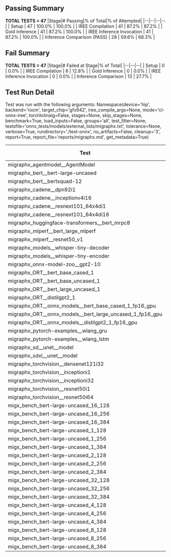 ## Passing Summary

**TOTAL TESTS = 47**
|Stage|# Passing|% of Total|% of Attempted|
|--|--|--|--|
| Setup | 47 | 100.0% | 100.0% |
| IREE Compilation | 41 | 87.2% | 87.2% |
| Gold Inference | 41 | 87.2% | 100.0% |
| IREE Inference Invocation | 41 | 87.2% | 100.0% |
| Inference Comparison (PASS) | 28 | 59.6% | 68.3% |
## Fail Summary

**TOTAL TESTS = 47**
|Stage|# Failed at Stage|% of Total|
|--|--|--|
| Setup | 0 | 0.0% |
| IREE Compilation | 6 | 12.8% |
| Gold Inference | 0 | 0.0% |
| IREE Inference Invocation | 0 | 0.0% |
| Inference Comparison | 13 | 27.7% |
## Test Run Detail
Test was run with the following arguments:
Namespace(device='hip', backend='rocm', target_chip='gfx942', iree_compile_args=None, mode='cl-onnx-iree', torchtolinalg=False, stages=None, skip_stages=None, benchmark=True, load_inputs=False, groups='all', test_filter=None, testsfile='onnx_tests/models/external_lists/migraphx.txt', tolerance=None, verbose=True, rundirectory='./test-onnx', no_artifacts=False, cleanup='3', report=True, report_file='reports/migraphx.md', get_metadata=True)

| Test | Exit Status | Mean Benchmark Time (ms) | Notes |
|--|--|--|--|
| migraphx_agentmodel__AgentModel | compilation | None | |
| migraphx_bert__bert-large-uncased | PASS | 19.30462180947264 | |
| migraphx_bert__bertsquad-12 | compilation | None | |
| migraphx_cadene__dpn92i1 | Numerics | 42.561321305887155 | |
| migraphx_cadene__inceptionv4i16 | PASS | 155.64117200362185 | |
| migraphx_cadene__resnext101_64x4di1 | Numerics | 117.9113379265699 | |
| migraphx_cadene__resnext101_64x4di16 | Numerics | 388.22036267568666 | |
| migraphx_huggingface-transformers__bert_mrpc8 | PASS | 7.666840266513948 | |
| migraphx_mlperf__bert_large_mlperf | Numerics | 23.788643411050245 | |
| migraphx_mlperf__resnet50_v1 | compilation | None | |
| migraphx_models__whisper-tiny-decoder | PASS | 33.648724712076636 | |
| migraphx_models__whisper-tiny-encoder | Numerics | 140.53319692611691 | |
| migraphx_onnx-model-zoo__gpt2-10 | compilation | None | |
| migraphx_ORT__bert_base_cased_1 | PASS | 99.28012829983516 | |
| migraphx_ORT__bert_base_uncased_1 | PASS | 99.507522237088 | |
| migraphx_ORT__bert_large_uncased_1 | PASS | 503.80898422251147 | |
| migraphx_ORT__distilgpt2_1 | PASS | 53.20570080612715 | |
| migraphx_ORT__onnx_models__bert_base_cased_1_fp16_gpu | Numerics | 60.92943482552513 | |
| migraphx_ORT__onnx_models__bert_large_uncased_1_fp16_gpu | Numerics | 294.8988163843751 | |
| migraphx_ORT__onnx_models__distilgpt2_1_fp16_gpu | Numerics | 31.067961516479645 | |
| migraphx_pytorch-examples__wlang_gru | PASS | 15.821164488674155 | |
| migraphx_pytorch-examples__wlang_lstm | PASS | 7.231343708311517 | |
| migraphx_sd__unet__model | import_model | None | |
| migraphx_sdxl__unet__model | import_model | None | |
| migraphx_torchvision__densenet121i32 | Numerics | 74.13522885353476 | |
| migraphx_torchvision__inceptioni1 | PASS | 41.07217852245359 | |
| migraphx_torchvision__inceptioni32 | PASS | 106.95781474489542 | |
| migraphx_torchvision__resnet50i1 | Numerics | 12.18519812961768 | |
| migraphx_torchvision__resnet50i64 | Numerics | 152.04494167119265 | |
| migx_bench_bert-large-uncased_16_128 | PASS | 35.224140575155616 | |
| migx_bench_bert-large-uncased_16_256 | PASS | 58.34978981874883 | |
| migx_bench_bert-large-uncased_16_384 | Numerics | 79.3782291519973 | |
| migx_bench_bert-large-uncased_1_128 | PASS | 13.092716195747071 | |
| migx_bench_bert-large-uncased_1_256 | PASS | 13.380506386359533 | |
| migx_bench_bert-large-uncased_1_384 | PASS | 19.468095282920533 | |
| migx_bench_bert-large-uncased_2_128 | PASS | 12.656450028898135 | |
| migx_bench_bert-large-uncased_2_256 | PASS | 13.251653321837104 | |
| migx_bench_bert-large-uncased_2_384 | PASS | 21.66227416525926 | |
| migx_bench_bert-large-uncased_32_128 | PASS | 70.95658630132675 | |
| migx_bench_bert-large-uncased_32_256 | PASS | 111.52315967612795 | |
| migx_bench_bert-large-uncased_32_384 | Numerics | 159.58020285082358 | |
| migx_bench_bert-large-uncased_4_128 | PASS | 14.309128416942903 | |
| migx_bench_bert-large-uncased_4_256 | PASS | 17.621120802747708 | |
| migx_bench_bert-large-uncased_4_384 | PASS | 26.460751465717212 | |
| migx_bench_bert-large-uncased_8_128 | PASS | 20.12262216636113 | |
| migx_bench_bert-large-uncased_8_256 | PASS | 29.562259493913086 | |
| migx_bench_bert-large-uncased_8_384 | PASS | 43.30505770243084 | |
